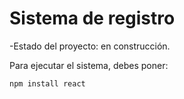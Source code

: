 <h1>Sistema de registro </h1>
-Estado del proyecto: en construcción.


Para ejecutar el sistema, debes poner:

```npm install react```
